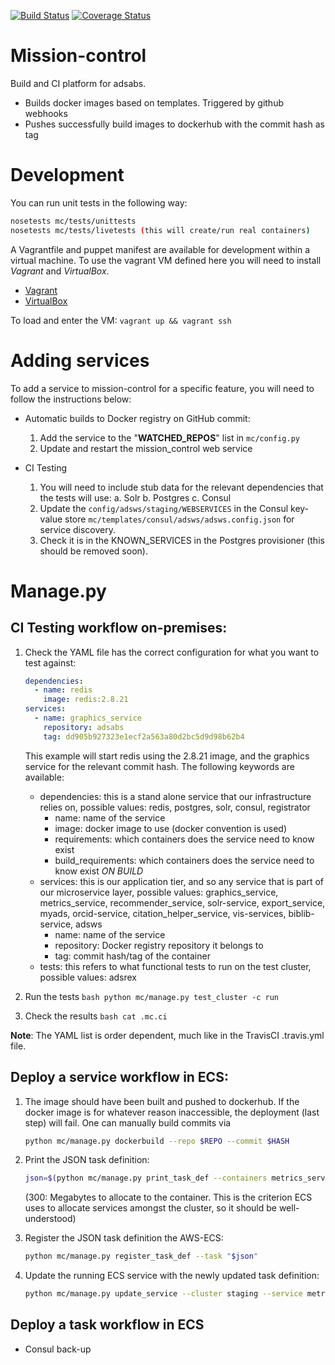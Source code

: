 [![Build Status](https://travis-ci.org/adsabs/mission-control.svg?branch=master)](https://travis-ci.org/adsabs/mission-control)
[![Coverage Status](https://coveralls.io/repos/adsabs/mission-control/badge.svg?branch=master&service=github)](https://coveralls.io/github/adsabs/mission-control?branch=master)

# Mission-control

Build and CI platform for adsabs.
  * Builds docker images based on templates. Triggered by github webhooks
  * Pushes successfully build images to dockerhub with the commit hash as tag

# Development

You can run unit tests in the following way:
```bash
nosetests mc/tests/unittests
nosetests mc/tests/livetests (this will create/run real containers)
```

A Vagrantfile and puppet manifest are available for development within a virtual machine. To use the vagrant VM defined here you will need to install *Vagrant* and *VirtualBox*. 

  * [Vagrant](https://docs.vagrantup.com)
  * [VirtualBox](https://www.virtualbox.org)

To load and enter the VM: `vagrant up && vagrant ssh`

# Adding services

To add a service to mission-control for a specific feature, you will need to follow the instructions below:

  * Automatic builds to Docker registry on GitHub commit:
    1. Add the service to the "**WATCHED_REPOS**" list in `mc/config.py`
    2. Update and restart the mission_control web service

  * CI Testing
    1. You will need to include stub data for the relevant dependencies that the tests will use:
      a. Solr
      b. Postgres
      c. Consul
    2. Update the `config/adsws/staging/WEBSERVICES` in the Consul key-value store `mc/templates/consul/adsws/adsws.config.json` for service discovery.
    3. Check it is in the KNOWN_SERVICES in the Postgres provisioner (this should be removed soon).

# Manage.py

## CI Testing workflow on-premises:

  1. Check the YAML file has the correct configuration for what you want to test against:
     ```yml
     dependencies:
       - name: redis
         image: redis:2.8.21
     services:
       - name: graphics_service
         repository: adsabs
         tag: dd905b927323e1ecf2a563a80d2bc5d9d98b62b4
     ```

     This example will start redis using the 2.8.21 image, and the graphics service for the relevant commit hash. The following keywords are available:
       * dependencies: this is a stand alone service that our infrastructure relies on, possible values: redis, postgres, solr, consul, registrator
         * name: name of the service
         * image: docker image to use (docker convention is used)
         * requirements: which containers does the service need to know exist
         * build_requirements: which containers does the service need to know exist *ON BUILD*
       * services: this is our application tier, and so any service that is part of our microservice layer, possible values: graphics_service, metrics_service, recommender_service, solr-service, export_service, myads, orcid-service, citation_helper_service, vis-services, biblib-service, adsws
         * name: name of the service
         * repository: Docker registry repository it belongs to
         * tag: commit hash/tag of the container
       * tests: this refers to what functional tests to run on the test cluster, possible values: adsrex

  2. Run the tests
    ```bash
    python mc/manage.py test_cluster -c run
    ```
  3. Check the results
    ```bash
    cat .mc.ci
    ```

  **Note**: The YAML list is order dependent, much like in the TravisCI .travis.yml file.

## Deploy a service workflow in ECS:

  1. The image should have been built and pushed to dockerhub. If the docker image is for whatever reason inaccessible, the deployment (last step) will fail. One can manually build commits via

      ```bash
      python mc/manage.py dockerbuild --repo $REPO --commit $HASH
      ```

  1. Print the JSON task definition:

      ```bash
      json=$(python mc/manage.py print_task_def --containers metrics_service:a07fc3bf3e1307fff7ac31f7aba85a8576395128 staging 300 --family metrics_service)
      ```

      (300: Megabytes to allocate to the container. This is the criterion ECS uses to allocate services amongst the cluster, so it should be well-understood)

  1. Register the JSON task definition the AWS-ECS:

      ```bash
      python mc/manage.py register_task_def --task "$json"
      ```

  1. Update the running ECS service with the newly updated task definition:

      ```bash
      python mc/manage.py update_service --cluster staging --service metrics_service --desiredCount 1 --taskDefinition metrics_service
      ```

## Deploy a task workflow in ECS

 * Consul back-up